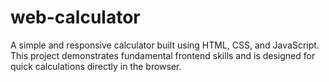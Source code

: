 # web-calculator
A simple and responsive calculator built using HTML, CSS, and JavaScript. This project demonstrates fundamental frontend skills and is designed for quick calculations directly in the browser. 
